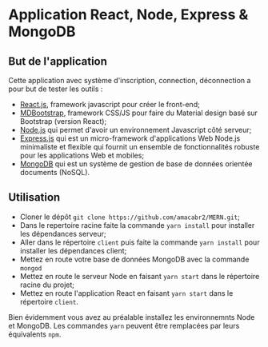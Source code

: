 # Application React, Node, Express & MongoDB

## But de l'application
Cette application avec système d'inscription, connection, déconnection a pour but de tester les outils : 
- [React.js](https://reactjs.org/), framework javascript pour créer le front-end;
- [MDBootstrap](https://mdbootstrap.com/docs/react/), framework CSS/JS pour faire du Material design basé sur Bootstrap (version React);
- [Node.js](https://nodejs.org/en/) qui permet d'avoir un environnement Javascript côté serveur;
- [Express.js](https://expressjs.com/fr/) qui est un micro-framework d'applications Web Node.js minimaliste et flexible qui fournit un ensemble de fonctionnalités robuste pour les applications Web et mobiles;
- [MongoDB](https://www.mongodb.com/) qui est  un système de gestion de base de données orientée documents (NoSQL).

## Utilisation

- Cloner le dépôt `git clone https://github.com/amacabr2/MERN.git`;  
- Dans le repertoire racine faite la commande `yarn install` pour installer les dépendances serveur;
- Aller dans le répertoire `client` puis faite la commande `yarn install` pour installer les dépendances client;
- Mettez en route votre base de données MongoDB avec la commande `mongod`
- Mettez en route le serveur Node en faisant `yarn start` dans le répertoire racine du projet;
- Mettez en route l'application React en faisant `yarn start` dans le répertoire `client`.

Bien évidemment vous avez au préalable installez les environnemnts Node et MongoDB.
Les commandes `yarn` peuvent être remplacées par leurs équivalents `npm`.